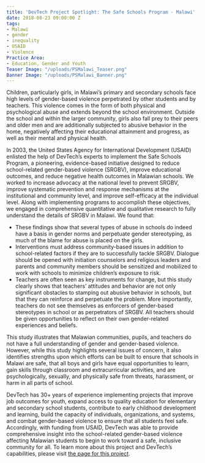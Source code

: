 ```yaml
---
title: 'DevTech Project Spotlight: The Safe Schools Program - Malawi'
date: 2018-08-23 09:00:00 Z
tags:
- Malawi
- gender
- inequality
- USAID
- Violence
Practice Area:
- Education, Gender and Youth
Teaser Image: "/uploads/PSMalawi_Teaser.png"
Banner Image: "/uploads/PSMalawi_Banner.png"
---
```


Children, particularly girls, in Malawi’s primary and secondary schools face high levels of gender-based violence perpetrated by other students and by teachers. This violence comes in the form of both physical and psychological abuse and extends beyond the school environment. Outside the school and within the larger community, girls also fall prey to their peers and older men and are additionally subjected to abusive behavior in the home, negatively affecting their educational attainment and progress, as well as their mental and physical health.  

In 2003, the United States Agency for International Development (USAID) enlisted the help of DevTech’s experts to implement the Safe Schools Program, a pioneering, evidence-based initiative designed to reduce school-related gender-based violence (SRGBV), improve educational outcomes, and reduce negative health outcomes in Malawian schools. We worked to increase advocacy at the national level to prevent SRGBV, improve systematic prevention and response mechanisms at the institutional and community level, and improve self-efficacy at the individual level. Along with implementing programs to accomplish these objectives, we engaged in comprehensive quantitative and qualitative research to fully understand the details of SRGBV in Malawi. We found that:

* These findings show that several types of abuse in schools do indeed have a basis in gender norms and perpetuate gender stereotyping, as much of the blame for abuse is placed on the girls.
* Interventions must address community-based issues in addition to school-related factors if they are to successfully tackle SRGBV. Dialogue should be opened with initiation counselors and religious leaders and parents and community members should be sensitized and mobilized to work with schools to minimize children’s exposure to risk.
* Teachers are often seen as key instruments for change, but this study clearly shows that teachers’ attitudes and behavior are not only significant obstacles to stamping out abusive behavior in schools, but that they can reinforce and perpetuate the problem. More importantly, teachers do not see themselves as enforcers of gender-based stereotypes in school or as perpetrators of SRGBV. All teachers should be given opportunities to reflect on their own gender-related experiences and beliefs.

This study illustrates that Malawian communities, pupils, and teachers do not have a full understanding of gender and gender-based violence. However, while this study highlights several issues of concern, it also identifies strengths upon which efforts can be built to ensure that schools in Malawi are safe, that all boys and girls have equal opportunities to learn, gain skills through classroom and extracurricular activities, and are psychologically, sexually, and physically safe from threats, harassment, or harm in all parts of school.

DevTech has 30+ years of experience implementing projects that improve job outcomes for youth, expand access to quality education for elementary and secondary school students, contribute to early childhood development and learning, build the capacity of individuals, organizations, and systems, and combat gender-based violence to ensure that all students feel safe. Accordingly, with funding from USAID, DevTech was able to provide comprehensive insight into the school-related gender-based violence affecting Malawian students to begin to work toward a safe, inclusive community for all. To learn more about this project and DevTech’s capabilities, please visit [the page for this project](https://devtechsys.com/projects/Safe-Schools-Program/).  
